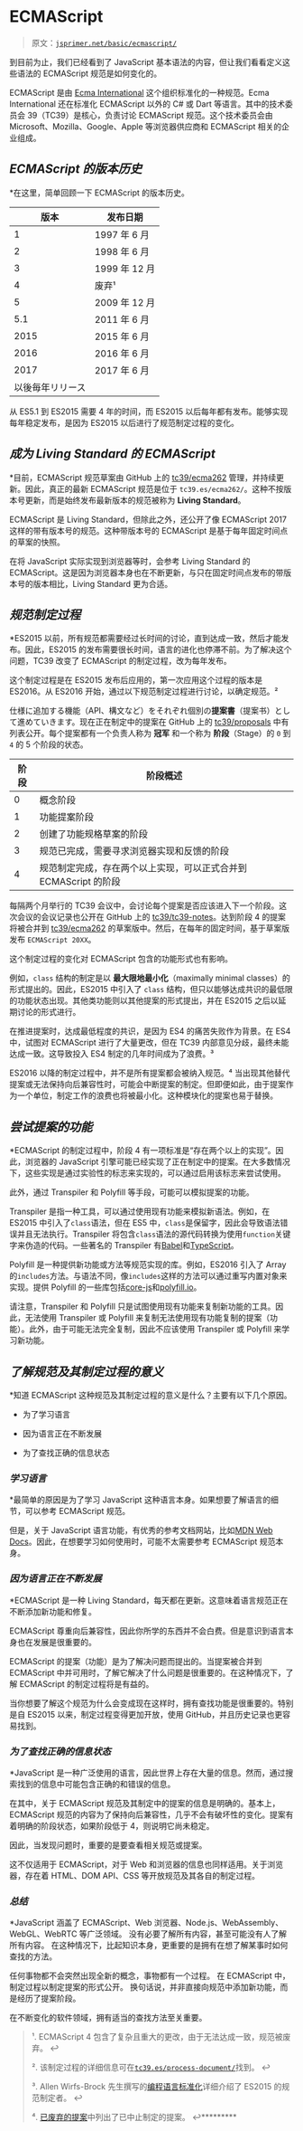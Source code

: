 # ECMAScript

> 原文：[`jsprimer.net/basic/ecmascript/`](https://jsprimer.net/basic/ecmascript/)

到目前为止，我们已经看到了 JavaScript 基本语法的内容，但让我们看看定义这些语法的 ECMAScript 规范是如何变化的。

ECMAScript 是由 [Ecma International](https://www.ecma-international.org/ "Ecma International") 这个组织标准化的一种规范。Ecma International 还在标准化 ECMAScript 以外的 C# 或 Dart 等语言。其中的技术委员会 39（TC39）是核心，负责讨论 ECMAScript 规范。这个技术委员会由 Microsoft、Mozilla、Google、Apple 等浏览器供应商和 ECMAScript 相关的企业组成。

## *ECMAScript 的版本历史*

*在这里，简单回顾一下 ECMAScript 的版本历史。

| 版本 | 发布日期 |
| --- | --- |
| 1 | 1997 年 6 月 |
| 2 | 1998 年 6 月 |
| 3 | 1999 年 12 月 |
| 4 | 废弃¹ |
| 5 | 2009 年 12 月 |
| 5.1 | 2011 年 6 月 |
| 2015 | 2015 年 6 月 |
| 2016 | 2016 年 6 月 |
| 2017 | 2017 年 6 月 |
| 以後毎年リリース |

从 ES5.1 到 ES2015 需要 4 年的时间，而 ES2015 以后每年都有发布。能够实现每年稳定发布，是因为 ES2015 以后进行了规范制定过程的变化。

## *成为 Living Standard 的 ECMAScript*

*目前，ECMAScript 规范草案由 GitHub 上的 [tc39/ecma262](https://github.com/tc39/ecma262 "tc39/ecma262: Status, process, and documents for ECMA262") 管理，并持续更新。因此，真正的最新 ECMAScript 规范是位于 `tc39.es/ecma262/`。这种不按版本号更新，而是始终发布最新版本的规范被称为 **Living Standard**。

ECMAScript 是 Living Standard，但除此之外，还公开了像 ECMAScript 2017 这样的带有版本号的规范。这种带版本号的 ECMAScript 是基于每年固定时间点的草案的快照。

在将 JavaScript 实际实现到浏览器等时，会参考 Living Standard 的 ECMAScript。这是因为浏览器本身也在不断更新，与只在固定时间点发布的带版本号的版本相比，Living Standard 更为合适。

## *规范制定过程*

*ES2015 以前，所有规范都需要经过长时间的讨论，直到达成一致，然后才能发布。因此，ES2015 的发布需要很长时间，语言的进化也停滞不前。为了解决这个问题，TC39 改变了 ECMAScript 的制定过程，改为每年发布。

这个制定过程是在 ES2015 发布后应用的，第一次应用这个过程的版本是 ES2016。从 ES2016 开始，通过以下规范制定过程进行讨论，以确定规范。²

仕様に追加する機能（API、構文など）をそれぞれ個別の**提案書**（提案书）として進めていきます。现在正在制定中的提案在 GitHub 上的 [tc39/proposals](https://github.com/tc39/proposals "tc39/proposals: Tracking ECMAScript Proposals") 中有列表公开。每个提案都有一个负责人称为 **冠军** 和一个称为 **阶段**（Stage）的 `0` 到 `4` 的 5 个阶段的状态。

| **阶段** | **阶段概述** |
| --- | --- |
| 0 | 概念阶段 |
| 1 | 功能提案阶段 |
| 2 | 创建了功能规格草案的阶段 |
| 3 | 规范已完成，需要寻求浏览器实现和反馈的阶段 |
| 4 | 规范制定完成，存在两个以上实现，可以正式合并到 ECMAScript 的阶段 |

每隔两个月举行的 TC39 会议中，会讨论每个提案是否应该进入下一个阶段。这次会议的会议记录也公开在 GitHub 上的 [tc39/tc39-notes](https://github.com/tc39/notes "tc39/tc39-notes: TC39 Meeting Notes")。达到阶段 4 的提案将被合并到 [tc39/ecma262](https://github.com/tc39/ecma262 "tc39/ecma262: Status, process, and documents for ECMA262") 的草案版中。然后，在每年的固定时间，基于草案版发布 `ECMAScript 20XX`。

这个制定过程的变化对 ECMAScript 包含的功能形式也有影响。

例如，`class` 结构的制定是以 **最大限地最小化**（maximally minimal classes）的形式提出的。因此，ES2015 中引入了 `class` 结构，但只以能够达成共识的最低限的功能状态出现。其他类功能则以其他提案的形式提出，并在 ES2015 之后以延期讨论的形式进行。

在推进提案时，达成最低程度的共识，是因为 ES4 的痛苦失败作为背景。在 ES4 中，试图对 ECMAScript 进行了大量更改，但在 TC39 内部意见分歧，最终未能达成一致。这导致投入 ES4 制定的几年时间成为了浪费。³

ES2016 以降的制定过程中，并不是所有提案都会被纳入规范。⁴ 当出现其他替代提案或无法保持向后兼容性时，可能会中断提案的制定。但即便如此，由于提案作为一个单位，制定工作的浪费也将被最小化。这种模块化的提案也易于替换。

## *尝试提案的功能*

*ECMAScript 的制定过程中，阶段 4 有一项标准是“存在两个以上的实现”。因此，浏览器的 JavaScript 引擎可能已经实现了正在制定中的提案。在大多数情况下，这些实现是通过实验性的标志来实现的，可以通过启用该标志来尝试使用。

此外，通过 Transpiler 和 Polyfill 等手段，可能可以模拟提案的功能。

Transpiler 是指一种工具，可以通过使用现有功能来模拟新语法。例如，在 ES2015 中引入了`class`语法，但在 ES5 中，`class`是保留字，因此会导致语法错误并且无法执行。Transpiler 将包含`class`语法的源代码转换为使用`function`关键字来伪造的代码。一些著名的 Transpiler 有[Babel](https://babeljs.io/ "Babel · The compiler for writing next generation JavaScript")和[TypeScript](https://www.typescriptlang.org/ "TypeScript - JavaScript that scales.")。

Polyfill 是一种提供新功能或方法等规范实现的库。例如，ES2016 引入了 Array 的`includes`方法。与语法不同，像`includes`这样的方法可以通过重写内置对象来实现。提供 Polyfill 的一些库包括[core-js](https://github.com/zloirock/core-js "zloirock/core-js: Standard Library")和[polyfill.io](https://polyfill.io/v3/ "Polyfill service")。

请注意，Transpiler 和 Polyfill 只是试图使用现有功能来复制新功能的工具。因此，无法使用 Transpiler 或 Polyfill 来复制无法使用现有功能复制的提案（功能）。此外，由于可能无法完全复制，因此不应该使用 Transpiler 或 Polyfill 来学习新功能。

## *了解规范及其制定过程的意义*

*知道 ECMAScript 这种规范及其制定过程的意义是什么？主要有以下几个原因。

+   为了学习语言

+   因为语言正在不断发展

+   为了查找正确的信息状态

### *学习语言*

*最简单的原因是为了学习 JavaScript 这种语言本身。如果想要了解语言的细节，可以参考 ECMAScript 规范。

但是，关于 JavaScript 语言功能，有优秀的参考文档网站，比如[MDN Web Docs](https://developer.mozilla.org/ja/ "MDN Web Docs")。因此，在想要学习如何使用时，可能不太需要参考 ECMAScript 规范本身。

### *因为语言正在不断发展*

*ECMAScript 是一种 Living Standard，每天都在更新。这意味着语言规范正在不断添加新功能和修复。

ECMAScript 尊重向后兼容性，因此你所学的东西并不会白费。但是意识到语言本身也在发展是很重要的。

ECMAScript 的提案（功能）是为了解决问题而提出的。当提案被合并到 ECMAScript 中并可用时，了解它解决了什么问题是很重要的。在这种情况下，了解 ECMAScript 的制定过程将是有益的。

当你想要了解这个规范为什么会变成现在这样时，拥有查找功能是很重要的。特别是自 ES2015 以来，制定过程变得更加开放，使用 GitHub，并且历史记录也更容易找到。

### *为了查找正确的信息状态*

*JavaScript 是一种广泛使用的语言，因此世界上存在大量的信息。然而，通过搜索找到的信息中可能包含正确的和错误的信息。

在其中，关于 ECMAScript 规范及其制定中的提案的信息是明确的。基本上，ECMAScript 规范的内容为了保持向后兼容性，几乎不会有破坏性的变化。提案有着明确的阶段状态，如果阶段低于 4，则说明它尚未稳定。

因此，当发现问题时，重要的是要查看相关规范或提案。

这不仅适用于 ECMAScript，对于 Web 和浏览器的信息也同样适用。关于浏览器，存在着 HTML、DOM API、CSS 等开放规范及其各自的制定过程。

### *总结*

*JavaScript 涵盖了 ECMAScript、Web 浏览器、Node.js、WebAssembly、WebGL、WebRTC 等广泛领域。 没有必要了解所有内容，甚至可能没有人了解所有内容。 在这种情况下，比起知识本身，更重要的是拥有在想了解某事时如何查找的方法。

任何事物都不会突然出现全新的概念，事物都有一个过程。 在 ECMAScript 中，制定过程以制定提案的形式公开。 换句话说，并非直接向规范中添加新功能，而是经历了提案阶段。

在不断变化的软件领域，拥有适当的查找方法至关重要。

> ¹. ECMAScript 4 包含了复杂且重大的更改，由于无法达成一致，规范被废弃。 ↩
> 
> ². 该制定过程的详细信息可在[`tc39.es/process-document/`](https://tc39.es/process-document/)找到。 ↩
> 
> ³. Allen Wirfs-Brock 先生撰写的[编程语言标准化](http://wirfs-brock.com/allen/files/papers/standpats-asianplop2016.pdf)详细介绍了 ES2015 的规范制定者。 ↩
> 
> ⁴. [已废弃的提案](https://github.com/tc39/proposals/blob/main/inactive-proposals.md)中列出了已中止制定的提案。 ↩*********
